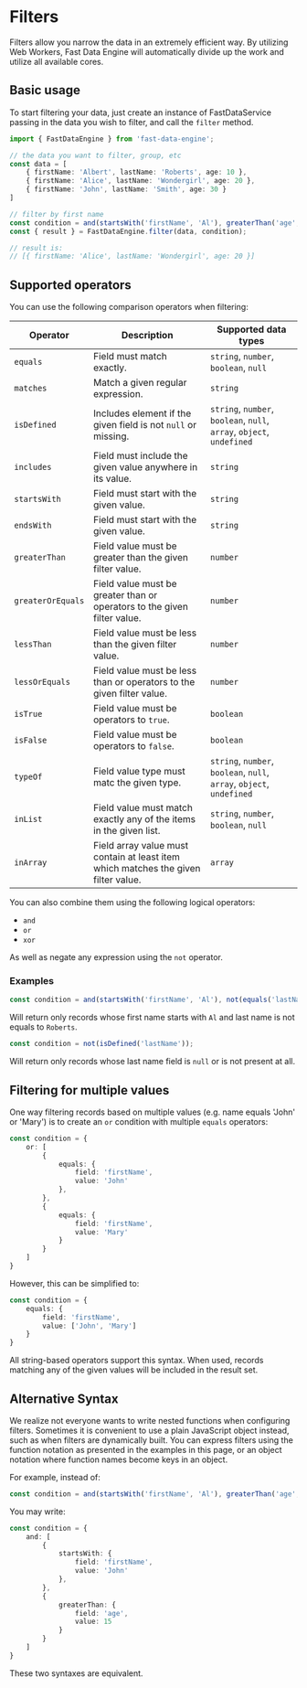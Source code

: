 

# Filters

Filters allow you narrow the data in an extremely efficient way. By utilizing Web Workers, Fast Data Engine will
automatically divide up the work and utilize all available cores.


## Basic usage

To start filtering your data, just create an instance of FastDataService passing in the data you wish to filter,
and call the `filter` method.

```ts
import { FastDataEngine } from 'fast-data-engine';

// the data you want to filter, group, etc
const data = [
    { firstName: 'Albert', lastName: 'Roberts', age: 10 },
    { firstName: 'Alice', lastName: 'Wondergirl', age: 20 },
    { firstName: 'John', lastName: 'Smith', age: 30 }
]

// filter by first name
const condition = and(startsWith('firstName', 'Al'), greaterThan('age', 15));
const { result } = FastDataEngine.filter(data, condition);

// result is:
// [{ firstName: 'Alice', lastName: 'Wondergirl', age: 20 }]
```

## Supported operators

You can use the following comparison operators when filtering:

| Operator          | Description                                                                        | Supported data types                                                  |
|-------------------|------------------------------------------------------------------------------------|-----------------------------------------------------------------------|
| `equals`          | Field must match exactly.                                                          | `string`, `number`, `boolean`, `null`                                 |
| `matches`         | Match a given regular expression.                                                  | `string`                                                              |
| `isDefined`       | Includes element if the given field is not `null` or missing.                      | `string`, `number`, `boolean`, `null`, `array`, `object`, `undefined`                                 |
 | `includes`        | Field must include the given value anywhere in its value.                          | `string`                                                              |
| `startsWith`      | Field must start with the given value.                                             | `string`                                                              |
| `endsWith`        | Field must start with the given value.                                             | `string`                                                              |
| `greaterThan`     | Field value must be greater than the given filter value.                           | `number`                                                              |
| `greaterOrEquals` | Field value must be greater than or operators to the given filter value.           | `number`                                                              |
| `lessThan`        | Field value must be less than the given filter value.                              | `number`                                                              |
| `lessOrEquals`    | Field value must be less than or operators to the given filter value.              | `number`                                                              |
| `isTrue`          | Field value must be operators to `true`.                                           | `boolean`                                                             |
| `isFalse`         | Field value must be operators to `false`.                                          | `boolean`                                                             |
| `typeOf`          | Field value type must matc the given type.                                         | `string`, `number`, `boolean`, `null`, `array`, `object`, `undefined` |
| `inList`          | Field value must match exactly any of the items in the given list.                 | `string`, `number`, `boolean`, `null`                                                                |
| `inArray`         | Field array value must contain at least item which matches the given filter value. | `array`                                                               |

You can also combine them using the following logical operators:

- `and`
- `or`
- `xor`

As well as negate any expression using the `not` operator.

### Examples

```ts
const condition = and(startsWith('firstName', 'Al'), not(equals('lastName', 'Roberts')));
```

Will return only records whose first name starts with `Al` and last name is not equals to `Roberts`.

```ts
const condition = not(isDefined('lastName'));
```

Will return only records whose last name field is `null` or is not present at all.


## Filtering for multiple values

One way filtering records based on multiple values (e.g. name equals 'John' or 'Mary') is to create an `or` condition
with multiple `equals` operators:

```ts
const condition = {
    or: [
        {
            equals: {
                field: 'firstName',
                value: 'John'
            },
        },
        {
            equals: {
                field: 'firstName',
                value: 'Mary'
            }
        }
    ]
}
```

However, this can be simplified to:

```ts
const condition = {
    equals: {
        field: 'firstName',
        value: ['John', 'Mary']
    }
}
```

All string-based operators support this syntax. When used, records matching any of the given values will be included in
the result set.


## Alternative Syntax

We realize not everyone wants to write nested functions when configuring filters. Sometimes it is convenient to use a 
plain JavaScript object instead, such as when filters are dynamically built. You can express filters using the function
notation as presented in the examples in this page, or an object notation where function names become keys in an object. 

For example, instead of:

```ts
const condition = and(startsWith('firstName', 'Al'), greaterThan('age', 15));
```

You may write:

```ts
const condition = {
    and: [
        {
            startsWith: {
                field: 'firstName',
                value: 'John'
            },
        },
        {
            greaterThan: {
                field: 'age',
                value: 15
            }
        }
    ]
}
```

These two syntaxes are equivalent.

